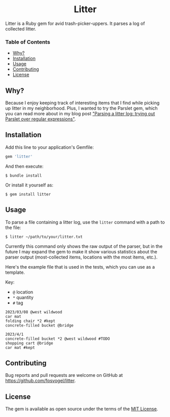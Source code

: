 <h1 align="center">Litter</h1>

Litter is a Ruby gem for avid trash-picker-uppers. It parses a log of collected litter.

### Table of Contents

- [Why?](#why)
- [Installation](#installation)
- [Usage](#usage)
- [Contributing](#contributing)
- [License](#license)

## Why?

Because I enjoy keeping track of interesting items that I find while picking up litter in my neighborhood. Plus, I wanted to try the Parslet gem, which you can read more about in my blog post ["Parsing a litter log: trying out Parslet over regular expressions"](https://fpsvogel.com/posts/2023/ruby-parslet-vs-regex).

## Installation

Add this line to your application's Gemfile:

```ruby
gem 'litter'
```

And then execute:

```
$ bundle install
```

Or install it yourself as:

```
$ gem install litter
```

## Usage

To parse a file containing a litter log, use the `litter` command with a path to the file:

```
$ litter ~/path/to/your/litter.txt
```

Currently this command only shows the raw output of the parser, but in the future I may expand the gem to make it show various statistics about the parser output (most-collected items, locations with the most items, etc.).

Here's the example file that is used in the tests, which you can use as a template.

Key:

- `@` location
- `*` quantity
- `#` tag

```
2023/03/08 @west wildwood
car mat
folding chair *2 #kept
concrete-filled bucket @bridge

2023/4/1
concrete-filled bucket *2 @west wildwood #TODO
shopping cart @bridge
car mat #kept
```

## Contributing

Bug reports and pull requests are welcome on GitHub at https://github.com/fpsvogel/litter.

## License

The gem is available as open source under the terms of the [MIT License](https://opensource.org/licenses/MIT).
